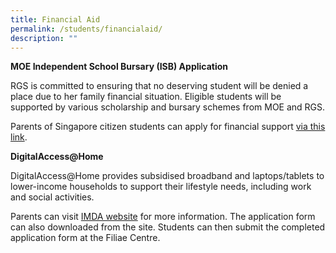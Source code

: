 ```yaml
---
title: Financial Aid
permalink: /students/financialaid/
description: ""
---
```

**MOE Independent School Bursary (ISB) Application**

RGS is committed to ensuring that no deserving student will be denied a place due to her family financial situation. Eligible students will be supported by various scholarship and bursary schemes from MOE and RGS.

Parents of Singapore citizen students can apply for financial support [via this link](https://inet.rgs.edu.sg/parents/Pages/FAS.aspx).

**DigitalAccess@Home**

DigitalAccess@Home provides subsidised broadband and laptops/tablets to lower-income households to support their lifestyle needs, including work and social activities.

Parents can visit [IMDA website](https://www.imda.gov.sg/dah) for more information. The application form can also downloaded from the site. Students can then submit the completed application form at the Filiae Centre.

